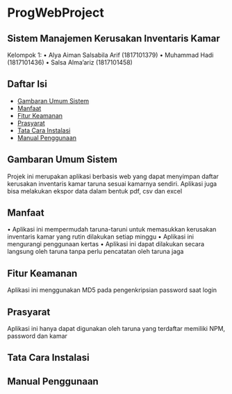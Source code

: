 # ProgWebProject

## Sistem Manajemen Kerusakan Inventaris Kamar

Kelompok 1:
• Alya Aiman Salsabila Arif (1817101379)
• Muhammad Hadi             (1817101436)
• Salsa Alma’ariz           (1817101458)

## Daftar Isi
* [Gambaran Umum Sistem](#GambaranUmumSistem)
* [Manfaat](#Manfaat)
* [Fitur Keamanan](#FiturKeamanan)
* [Prasyarat](#Prasyarat)
* [Tata Cara Instalasi](#TataCaraInstalasi)
* [Manual Penggunaan](#ManualPenggunaan)

## Gambaran Umum Sistem

Projek ini merupakan aplikasi berbasis web yang dapat menyimpan daftar kerusakan inventaris kamar taruna sesuai kamarnya sendiri. Aplikasi juga bisa melakukan ekspor data dalam bentuk pdf, csv dan excel

## Manfaat

• Aplikasi ini mempermudah taruna-taruni untuk memasukkan kerusakan inventaris kamar yang rutin dilakukan setiap minggu
• Aplikasi ini mengurangi penggunaan kertas
• Aplikasi ini dapat dilakukan secara langsung oleh taruna tanpa perlu pencatatan oleh taruna jaga

## Fitur Keamanan

Aplikasi ini menggunakan MD5 pada pengenkripsian password saat login

## Prasyarat

Aplikasi ini hanya dapat digunakan oleh taruna yang terdaftar memiliki NPM, password dan kamar

## Tata Cara Instalasi

## Manual Penggunaan
